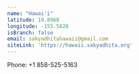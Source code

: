 ```yaml
---
name: "Hawai'i"
latitude: 19.8968
longitude: -155.5828
isBranch: false
email: sakyadhitahawaii@gmail.com
siteLink: 'https://hawaii.sakyadhita.org'
---
```

Phone: +1 858-525-5163
